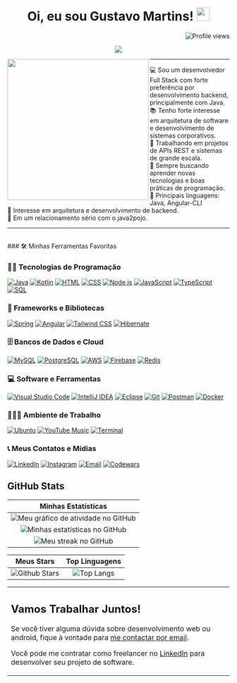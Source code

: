 <h1 align="center">
Oi, eu sou Gustavo Martins!
  <img src="https://media.giphy.com/media/hvRJCLFzcasrR4ia7z/giphy.gif" width="30"></h1>
 <img src="https://gpvc.arturio.dev/GustavoHTM" alt="Profile views" align='right'/> <a href="https://github.com/GustavoHTM"> </a> 
<br/>

<p align="center">
  <a href="https://github.com/DenverCoder1/readme-typing-svg"><img src="https://readme-typing-svg.herokuapp.com?lines=Desenvolvedor+Full+Stack;Preferência+em+Backend+com+Java;Frontend+com+Angular;Sempre+aprendendo+novas+tecnologias&center=true&width=380&height=45"></a>
</p>

<img align="left" src="https://avatars.githubusercontent.com/u/103002928?v=4" width="320" />
<hr>

💻 Sou um desenvolvedor Full Stack com forte preferência por desenvolvimento backend, principalmente com Java. <br>
📚 Tenho forte interesse em arquitetura de software e desenvolvimento de sistemas corporativos. <br>
🔭 Trabalhando em projetos de APIs REST e sistemas de grande escala. <br>
🌱 Sempre buscando aprender novas tecnologias e boas práticas de programação. <br>
🌟 Principais linguagens: Java, Angular-CLI <br>
🚩 Interesse em arquitetura e desenvolvimento de backend. <br>
💖 Em um relacionamento sério com o java2pojo. <br>
<hr>

<br>
### 🛠️ Minhas Ferramentas Favoritas

### 👨‍💻 Tecnologias de Programação

<p>
    <a href="#"><img alt="Java" src="https://img.shields.io/badge/Java-%23007396.svg?logo=java&logoColor=white"></a>
    <a href="#"><img alt="Kotlin" src="https://img.shields.io/badge/Kotlin-%230095D5.svg?logo=kotlin&logoColor=white"></a>
    <a href="#"><img alt="HTML" src="https://img.shields.io/badge/HTML5-%23E34F26.svg?logo=html5&logoColor=white"></a>
    <a href="#"><img alt="CSS" src="https://img.shields.io/badge/CSS3-%231572B6.svg?logo=css3&logoColor=white"></a>
    <a href="#"><img alt="Node.js" src="https://img.shields.io/badge/Node.js%20-%2343853D.svg?logo=node.js&logoColor=white"></a>
    <a href="#"><img alt="JavaScript" src="https://img.shields.io/badge/JavaScript%20-%23F7DF1E.svg?logo=javascript&logoColor=black"></a>
    <a href="#"><img alt="TypeScript" src="https://img.shields.io/badge/TypeScript%20-%230073CF.svg?logo=typescript&logoColor=white"></a>
    <a href="#"><img alt="SQL" src="https://img.shields.io/badge/SQL%20-%23025E8C.svg?logo=amazon-dynamodb&logoColor=white"></a>
</p>

### 🧰 Frameworks e Bibliotecas

<p>
    <a href="#"><img alt="Spring" src="https://img.shields.io/badge/Spring%20-%236DB33F.svg?logo=spring&logoColor=white"></a>
    <a href="#"><img alt="Angular" src="https://img.shields.io/badge/Angular%20-%23DD0031.svg?logo=angular&logoColor=white"></a>
    <a href="#"><img alt="Tailwind CSS" src="https://img.shields.io/badge/Tailwind%20CSS-%2306B6D4.svg?logo=tailwind-css&logoColor=white"></a>
    <a href="#"><img alt="Hibernate" src="https://img.shields.io/badge/Hibernate-%23007A6C.svg?logo=hibernate&logoColor=white"></a>
</p>

### 🗄️ Bancos de Dados e Cloud

<p>
    <a href="#"><img alt="MySQL" src="https://img.shields.io/badge/MySQL-%2300000F.svg?logo=mysql&logoColor=white"></a>
    <a href="#"><img alt="PostgreSQL" src="https://img.shields.io/badge/PostgreSQL-%23336791.svg?logo=postgresql&logoColor=white"></a>
    <a href="#"><img alt="AWS" src="https://img.shields.io/badge/Amazon%20AWS-%23232F3E.svg?logo=amazonaws&logoColor=white"></a>
    <a href="#"><img alt="Firebase" src="https://img.shields.io/badge/Firebase-%23316192.svg?logo=firebase&logoColor=white"></a>
    <a href="#"><img alt="Redis" src="https://img.shields.io/badge/Redis-%23DC382D.svg?logo=redis&logoColor=white"></a>
</p>

### 💻 Software e Ferramentas

<p>
    <a href="#"><img alt="Visual Studio Code" src="https://img.shields.io/badge/Visual%20Studio%20Code-%230078D7.svg?logo=visual-studio-code&logoColor=white"></a>
    <a href="#"><img alt="IntelliJ IDEA" src="https://img.shields.io/badge/IntelliJ%20IDEA-%23000000.svg?logo=intellij-idea&logoColor=white"></a>
    <a href="#"><img alt="Eclipse" src="https://img.shields.io/badge/Eclipse-%232C2255.svg?logo=eclipse&logoColor=white"></a>
    <a href="#"><img alt="Git" src="https://img.shields.io/badge/Git-%23F05033.svg?logo=git&logoColor=white"></a>
    <a href="#"><img alt="Postman" src="https://img.shields.io/badge/Postman-%23FF6C37.svg?logo=postman&logoColor=white"></a>
    <a href="#"><img alt="Docker" src="https://img.shields.io/badge/Docker-%230db7ed.svg?logo=docker&logoColor=white"></a>
</p>

### 👨🏽‍💻 Ambiente de Trabalho
<p>
    <a href="#"><img alt="Ubuntu" src="https://img.shields.io/badge/Ubuntu-%23E95420.svg?logo=ubuntu&logoColor=white"></a>
    <a href="#"><img alt="YouTube Music" src="https://img.shields.io/badge/YouTube_Music-%23FF0000.svg?logo=youtube-music&logoColor=white"></a>
    <a href="#"><img alt="Terminal" src="https://img.shields.io/badge/Terminal%20-%234D4D4D.svg?logo=gnu-bash&logoColor=white"></a>
</p>

### 📞 Meus Contatos e Mídias
<p>
  <a href="https://www.linkedin.com/in/gustavo-htm/"><img alt="LinkedIn" src="https://img.shields.io/badge/LinkedIn-%230077B5.svg?style=for-the-badge&logo=linkedin&logoColor=white"></a>
  <a href="https://www.instagram.com/gustavo.htm8/"><img alt="Instagram" src="https://img.shields.io/badge/Instagram-%23E4405F.svg?style=for-the-badge&logo=instagram&logoColor=white"></a>
  <a href="mailto:gu-gustavoh@hotmail.com"><img alt="Email" src="https://img.shields.io/badge/Email-D14836?style=for-the-badge&logo=gmail&logoColor=white"></a>
  <a href="https://www.codewars.com/users/GustavoHTM"><img alt="Codewars" src="https://img.shields.io/badge/Codewars-%23AD2C27.svg?style=for-the-badge&logo=codewars&logoColor=white"></a>
</p>


## GitHub Stats

|                                                                     Minhas Estatísticas                                                                     |
|:------------------------------------------------------------------------------------------------------------------------------------------------------:|
| ![Meu gráfico de atividade no GitHub](https://github-readme-activity-graph.vercel.app/graph?username=GustavoHTM&theme=react-dark&hide_title=true) |
| ![Minhas estatísticas no GitHub](https://github-readme-stats.vercel.app/api?username=GustavoHTM&show_icons=true&theme=algolia)              | 
| ![Meu streak no GitHub](https://github-readme-streak-stats.herokuapp.com/?user=GustavoHTM&theme=algolia)                    | 
    

|                                                                                                      Meus Stars                                                                                                       |                                                           Top Linguagens                                                           |      
|:-------------------------------------------------------------------------------------------------------------------------------------------------------------------------------------------------------------------------:|:---------------------------------------------------------------------------------------------------------------------------------:|
| ![Github Stars](https://github-readme-stats.vercel.app/api?username=GustavoHTM&show_icons=true&locale=en&count_private=true&hide_rank=true&custom_title=My%20GitHub%20Stats&disable_animations=true&theme=algolia) | ![Top Langs](https://github-readme-stats.vercel.app/api/top-langs/?username=GustavoHTM&langs_count=8&theme=algolia&layout=compact) |




<table style="border: none">
  <tr>
  <td width="50%" valign="top">

## Vamos Trabalhar Juntos!

Se você tiver alguma dúvida sobre desenvolvimento web ou android, fique à vontade para <a href="mailto:gu-gustavoh@hotmail.com">me contactar por email</a>.

Você pode me contratar como freelancer no <a href="https://www.linkedin.com/in/GustavoHTM/">LinkedIn</a> para desenvolver seu projeto de software.

  </td>
  </tr>
</table>
